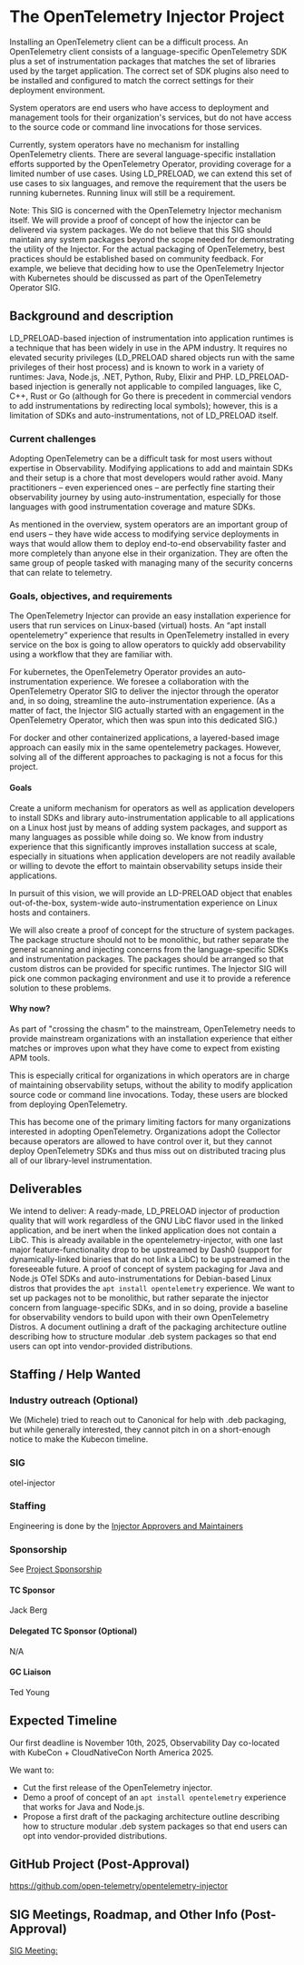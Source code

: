# The OpenTelemetry Injector Project

Installing an OpenTelemetry client can be a difficult process. An OpenTelemetry client consists of a language-specific OpenTelemetry SDK plus a set of instrumentation packages that matches the set of libraries used by the target application. The correct set of SDK plugins also need to be installed and configured to match the correct settings for their deployment environment.

System operators are end users who have access to deployment and management tools for their organization's services, but do not have access to the source code or command line invocations for those services.

Currently, system operators have no mechanism for installing OpenTelemetry clients. There are several language-specific installation efforts supported by the OpenTelemetry Operator, providing coverage for a limited number of use cases. Using LD_PRELOAD, we can extend this set of use cases to six languages, and remove the requirement that the users be running kubernetes. Running linux will still be a requirement.

Note: This SIG is concerned with the OpenTelemetry Injector mechanism itself. We will provide a proof of concept of how the injector can be delivered via system packages. We do not believe that this SIG should maintain any system packages beyond the scope needed for demonstrating the utility of the Injector. For the actual packaging of OpenTelemetry, best practices should be established based on community feedback. For example, we believe that deciding how to use the OpenTelemetry Injector with Kubernetes should be discussed as part of the OpenTelemetry Operator SIG.

## Background and description

LD_PRELOAD-based injection of instrumentation into application runtimes is a technique that has been widely in use in the APM industry. It requires no elevated security privileges (LD_PRELOAD shared objects run with the same privileges of their host process) and is known to work in a variety of runtimes: Java, Node.js, .NET, Python, Ruby, Elixir and PHP. LD_PRELOAD-based injection is generally not applicable to compiled languages, like C, C++, Rust or Go (although for Go there is precedent in commercial vendors to add instrumentations by redirecting local symbols); however, this is a limitation of SDKs and auto-instrumentations, not of LD_PRELOAD itself.

### Current challenges

Adopting OpenTelemetry can be a difficult task for most users without expertise in Observability. Modifying applications to add and maintain SDKs and their setup is a chore that most developers would rather avoid. Many practitioners – even experienced ones – are perfectly fine starting their observability journey by using auto-instrumentation, especially for those languages with good instrumentation coverage and mature SDKs.

As mentioned in the overview, system operators are an important group of end users – they have wide access to modifying service deployments in ways that would allow them to deploy end-to-end observability faster and more completely than anyone else in their organization. They are often the same group of people tasked with managing many of the security concerns that can relate to telemetry.

### Goals, objectives, and requirements

The OpenTelemetry Injector can provide an easy installation experience for users that run services on Linux-based (virtual) hosts. An “apt install opentelemetry“ experience that results in OpenTelemetry installed in every service on the box is going to allow operators to quickly add observability using a workflow that they are familiar with.

For kubernetes, the OpenTelemetry Operator provides an auto-instrumentation experience. We foresee a collaboration with the OpenTelemetry Operator SIG to deliver the injector through the operator and, in so doing, streamline the auto-instrumentation experience. (As a matter of fact, the Injector SIG actually started with an engagement in the OpenTelemetry Operator, which then was spun into this dedicated SIG.)

For docker and other containerized applications, a layered-based image approach can easily mix in the same opentelemetry packages. However, solving all of the different approaches to packaging is not a focus for this project.

#### Goals

Create a uniform mechanism for operators as well as application developers to install SDKs and library auto-instrumentation applicable to all applications on a Linux host just by means of adding system packages, and support as many languages as possible while doing so. We know from industry experience that this significantly improves installation success at scale, especially in situations when application developers are not readily available or willing to devote the effort to maintain observability setups inside their applications.

In pursuit of this vision, we will provide an LD-PRELOAD object that enables out-of-the-box, system-wide auto-instrumentation experience on Linux hosts and containers.

We will also create a proof of concept for the structure of system packages. The package structure should not to be monolithic, but rather separate the general scanning and injecting concerns from the language-specific SDKs and instrumentation packages. The packages should be arranged so that custom distros can be provided for specific runtimes. The Injector SIG will pick one common packaging environment and use it to provide a reference solution to these problems.

#### Why now?

As part of "crossing the chasm" to the mainstream, OpenTelemetry needs to provide mainstream organizations with an installation experience that either matches or improves upon what they have come to expect from existing APM tools.

This is especially critical for organizations in which operators are in charge of maintaining observability setups, without the ability to modify application source code or command line invocations. Today, these users are blocked from deploying OpenTelemetry.

This has become one of the primary limiting factors for many organizations interested in adopting OpenTelemetry. Organizations adopt the Collector because operators are allowed to have control over it, but they cannot deploy OpenTelemetry SDKs and thus miss out on distributed tracing plus all of our library-level instrumentation.

## Deliverables

We intend to deliver:
A ready-made, LD_PRELOAD injector of production quality that will work regardless of the GNU LibC flavor used in the linked application, and be inert when the linked application does not contain a LibC. This is already available in the opentelemetry-injector, with one last major feature-functionality drop to be upstreamed by Dash0 (support for dynamically-linked binaries that do not link a LibC) to be upstreamed in the foreseeable future.
A proof of concept of system packaging for Java and Node.js OTel SDKs and auto-instrumentations for Debian-based Linux distros that provides the `apt install opentelemetry` experience. We want to set up packages not to be monolithic, but rather separate the injector concern from language-specific SDKs, and in so doing, provide a baseline for observability vendors to build upon with their own OpenTelemetry Distros.
A document outlining a draft of the packaging architecture outline describing how to structure modular .deb system packages so that end users can opt into vendor-provided distributions.

## Staffing / Help Wanted

### Industry outreach (Optional)

We (Michele) tried to reach out to Canonical for help with .deb packaging, but while generally interested, they cannot pitch in on a short-enough notice to make the Kubecon timeline.

### SIG

otel-injector

### Staffing

Engineering is done by the [Injector Approvers and Maintainers](https://github.com/orgs/open-telemetry/teams/injector-approvers)

### Sponsorship

See [Project Sponsorship](/project-management.md#project-sponsorship)

#### TC Sponsor

Jack Berg

#### Delegated TC Sponsor (Optional)

N/A

#### GC Liaison

Ted Young

## Expected Timeline

Our first deadline is November 10th, 2025, Observability Day co-located with KubeCon + CloudNativeCon North America 2025.

We want to:

* Cut the first release of the OpenTelemetry injector.
* Demo a proof of concept of an `apt install opentelemetry` experience that works for Java and Node.js.
* Propose a first draft of the packaging architecture outline describing how to structure modular .deb system packages so that end users can opt into vendor-provided distributions.


## GitHub Project (Post-Approval)

https://github.com/open-telemetry/opentelemetry-injector

## SIG Meetings, Roadmap, and Other Info (Post-Approval)

[SIG Meeting:](https://github.com/open-telemetry/community?tab=readme-ov-file#sig-injector)
